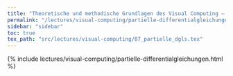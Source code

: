 ```yaml
---
title: "Theoretische und methodische Grundlagen des Visual Computing – Partielle Differentialgleichungen"
permalink: "/lectures/visual-computing/partielle-differentialgleichungen.html"
sidebar: "sidebar"
toc: true
tex_path: "src/lectures/visual-computing/07_partielle_dgls.tex"
---
```


{% include lectures/visual-computing/partielle-differentialgleichungen.html %}